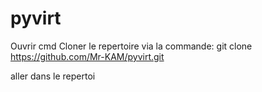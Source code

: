 # pyvirt

Ouvrir cmd 
Cloner le repertoire via la commande:
git clone https://github.com/Mr-KAM/pyvirt.git 

aller dans le repertoi
